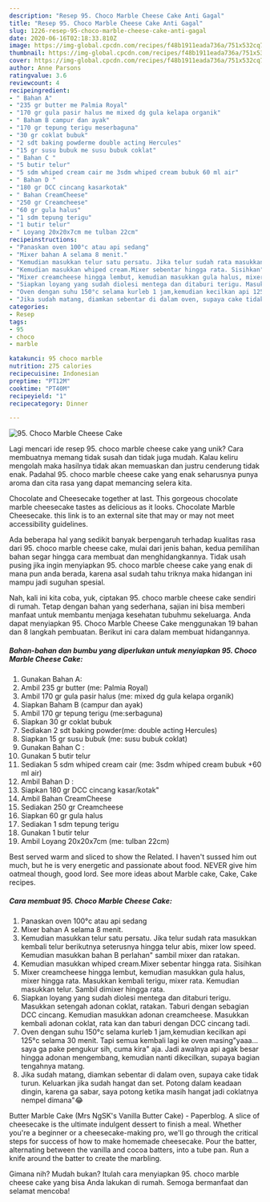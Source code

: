 ```yaml
---
description: "Resep 95. Choco Marble Cheese Cake Anti Gagal"
title: "Resep 95. Choco Marble Cheese Cake Anti Gagal"
slug: 1226-resep-95-choco-marble-cheese-cake-anti-gagal
date: 2020-06-16T02:18:33.810Z
image: https://img-global.cpcdn.com/recipes/f48b1911eada736a/751x532cq70/95-choco-marble-cheese-cake-foto-resep-utama.jpg
thumbnail: https://img-global.cpcdn.com/recipes/f48b1911eada736a/751x532cq70/95-choco-marble-cheese-cake-foto-resep-utama.jpg
cover: https://img-global.cpcdn.com/recipes/f48b1911eada736a/751x532cq70/95-choco-marble-cheese-cake-foto-resep-utama.jpg
author: Anne Parsons
ratingvalue: 3.6
reviewcount: 4
recipeingredient:
- " Bahan A"
- "235 gr butter me Palmia Royal"
- "170 gr gula pasir halus me mixed dg gula kelapa organik"
- " Baham B campur dan ayak"
- "170 gr tepung terigu meserbaguna"
- "30 gr coklat bubuk"
- "2 sdt baking powderme double acting Hercules"
- "15 gr susu bubuk me susu bubuk coklat"
- " Bahan C "
- "5 butir telur"
- "5 sdm whiped cream cair me 3sdm whiped cream bubuk 60 ml air"
- " Bahan D "
- "180 gr DCC cincang kasarkotak"
- " Bahan CreamCheese"
- "250 gr Creamcheese"
- "60 gr gula halus"
- "1 sdm tepung terigu"
- "1 butir telur"
- " Loyang 20x20x7cm me tulban 22cm"
recipeinstructions:
- "Panaskan oven 100°c atau api sedang"
- "Mixer bahan A selama 8 menit."
- "Kemudian masukkan telur satu persatu. Jika telur sudah rata masukkan kembali telur berikutnya seterusnya hingga telur abis, mixer low speed. Kemudian masukkan bahan B perlahan&#34; sambil mixer dan ratakan."
- "Kemudian masukkan whiped cream.Mixer sebentar hingga rata. Sisihkan"
- "Mixer creamcheese hingga lembut, kemudian masukkan gula halus, mixer hingga rata. Masukkan kembali terigu, mixer rata. Kemudian masukkan telur. Sambil dimixer hingga rata."
- "Siapkan loyang yang sudah diolesi mentega dan ditaburi terigu. Masukkan setengah adonan coklat, ratakan. Taburi dengan sebagian DCC cincang. Kemudian masukkan adonan creamcheese. Masukkan kembali adonan coklat, rata kan dan taburi dengan DCC cincang tadi."
- "Oven dengan suhu 150°c selama kurleb 1 jam,kemudian kecilkan api 125°c selama 30 menit. Tapi semua kembali lagi ke oven masing&#34;yaaa... saya ga pake pengukur sih, cuma kira&#34; aja. Jadi awalnya api agak besar hingga adonan mengembang, kemudian nanti dikecilkan, supaya bagian tengahnya matang."
- "Jika sudah matang, diamkan sebentar di dalam oven, supaya cake tidak turun. Keluarkan jika sudah hangat dan set. Potong dalam keadaan dingin, karena ga sabar, saya potong ketika masih hangat jadi coklatnya nempel dimana&#34;😂"
categories:
- Resep
tags:
- 95
- choco
- marble

katakunci: 95 choco marble 
nutrition: 275 calories
recipecuisine: Indonesian
preptime: "PT12M"
cooktime: "PT40M"
recipeyield: "1"
recipecategory: Dinner

---
```



![95. Choco Marble Cheese Cake](https://img-global.cpcdn.com/recipes/f48b1911eada736a/751x532cq70/95-choco-marble-cheese-cake-foto-resep-utama.jpg)

Lagi mencari ide resep 95. choco marble cheese cake yang unik? Cara membuatnya memang tidak susah dan tidak juga mudah. Kalau keliru mengolah maka hasilnya tidak akan memuaskan dan justru cenderung tidak enak. Padahal 95. choco marble cheese cake yang enak seharusnya punya aroma dan cita rasa yang dapat memancing selera kita.

Chocolate and Cheesecake together at last. This gorgeous chocolate marble cheesecake tastes as delicious as it looks. Chocolate Marble Cheesecake. this link is to an external site that may or may not meet accessibility guidelines.

Ada beberapa hal yang sedikit banyak berpengaruh terhadap kualitas rasa dari 95. choco marble cheese cake, mulai dari jenis bahan, kedua pemilihan bahan segar hingga cara membuat dan menghidangkannya. Tidak usah pusing jika ingin menyiapkan 95. choco marble cheese cake yang enak di mana pun anda berada, karena asal sudah tahu triknya maka hidangan ini mampu jadi suguhan spesial.


Nah, kali ini kita coba, yuk, ciptakan 95. choco marble cheese cake sendiri di rumah. Tetap dengan bahan yang sederhana, sajian ini bisa memberi manfaat untuk membantu menjaga kesehatan tubuhmu sekeluarga. Anda dapat menyiapkan 95. Choco Marble Cheese Cake menggunakan 19 bahan dan 8 langkah pembuatan. Berikut ini cara dalam membuat hidangannya.

<!--inarticleads1-->

##### Bahan-bahan dan bumbu yang diperlukan untuk menyiapkan 95. Choco Marble Cheese Cake:

1. Gunakan  Bahan A:
1. Ambil 235 gr butter (me: Palmia Royal)
1. Ambil 170 gr gula pasir halus (me: mixed dg gula kelapa organik)
1. Siapkan  Baham B (campur dan ayak)
1. Ambil 170 gr tepung terigu (me:serbaguna)
1. Siapkan 30 gr coklat bubuk
1. Sediakan 2 sdt baking powder(me: double acting Hercules)
1. Siapkan 15 gr susu bubuk (me: susu bubuk coklat)
1. Gunakan  Bahan C :
1. Gunakan 5 butir telur
1. Sediakan 5 sdm whiped cream cair (me: 3sdm whiped cream bubuk +60 ml air)
1. Ambil  Bahan D :
1. Siapkan 180 gr DCC cincang kasar/kotak&#34;
1. Ambil  Bahan CreamCheese
1. Sediakan 250 gr Creamcheese
1. Siapkan 60 gr gula halus
1. Sediakan 1 sdm tepung terigu
1. Gunakan 1 butir telur
1. Ambil  Loyang 20x20x7cm (me: tulban 22cm)


Best served warm and sliced to show the Related. I haven&#39;t sussed him out much, but he is very energetic and passionate about food. NEVER give him oatmeal though, good lord. See more ideas about Marble cake, Cake, Cake recipes. 

<!--inarticleads2-->

##### Cara membuat 95. Choco Marble Cheese Cake:

1. Panaskan oven 100°c atau api sedang
1. Mixer bahan A selama 8 menit.
1. Kemudian masukkan telur satu persatu. Jika telur sudah rata masukkan kembali telur berikutnya seterusnya hingga telur abis, mixer low speed. Kemudian masukkan bahan B perlahan&#34; sambil mixer dan ratakan.
1. Kemudian masukkan whiped cream.Mixer sebentar hingga rata. Sisihkan
1. Mixer creamcheese hingga lembut, kemudian masukkan gula halus, mixer hingga rata. Masukkan kembali terigu, mixer rata. Kemudian masukkan telur. Sambil dimixer hingga rata.
1. Siapkan loyang yang sudah diolesi mentega dan ditaburi terigu. Masukkan setengah adonan coklat, ratakan. Taburi dengan sebagian DCC cincang. Kemudian masukkan adonan creamcheese. Masukkan kembali adonan coklat, rata kan dan taburi dengan DCC cincang tadi.
1. Oven dengan suhu 150°c selama kurleb 1 jam,kemudian kecilkan api 125°c selama 30 menit. Tapi semua kembali lagi ke oven masing&#34;yaaa... saya ga pake pengukur sih, cuma kira&#34; aja. Jadi awalnya api agak besar hingga adonan mengembang, kemudian nanti dikecilkan, supaya bagian tengahnya matang.
1. Jika sudah matang, diamkan sebentar di dalam oven, supaya cake tidak turun. Keluarkan jika sudah hangat dan set. Potong dalam keadaan dingin, karena ga sabar, saya potong ketika masih hangat jadi coklatnya nempel dimana&#34;😂


Butter Marble Cake (Mrs NgSK&#39;s Vanilla Butter Cake) - Paperblog. A slice of cheesecake is the ultimate indulgent dessert to finish a meal. Whether you&#39;re a beginner or a cheesecake-making pro, we&#39;ll go through the critical steps for success of how to make homemade cheesecake. Pour the batter, alternating between the vanilla and cocoa batters, into a tube pan. Run a knife around the batter to create the marbling. 

Gimana nih? Mudah bukan? Itulah cara menyiapkan 95. choco marble cheese cake yang bisa Anda lakukan di rumah. Semoga bermanfaat dan selamat mencoba!
